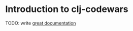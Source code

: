 # Introduction to clj-codewars

TODO: write [great documentation](http://jacobian.org/writing/what-to-write/)
